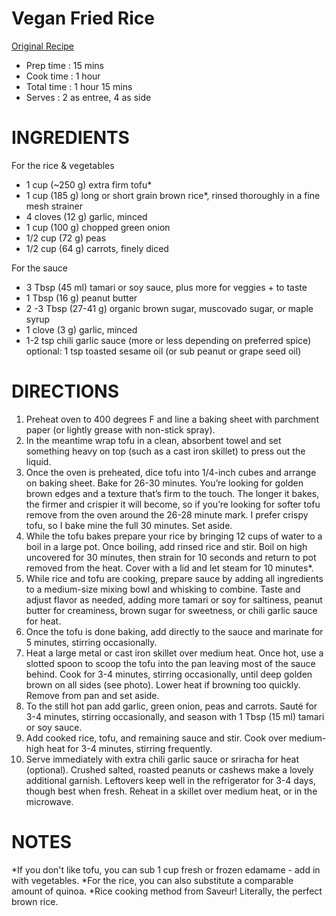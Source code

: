 # Vegan Fried Rice

[Original Recipe](http://minimalistbaker.com/easy-vegan-fried-rice/)

- Prep time  : 15 mins
- Cook time  : 1 hour
- Total time : 1 hour 15 mins
- Serves     : 2 as entree, 4 as side

# INGREDIENTS
For the rice & vegetables
- 1 cup (~250 g) extra firm tofu*
- 1 cup (185 g) long or short grain brown rice*, rinsed thoroughly in a fine mesh strainer
- 4 cloves (12 g) garlic, minced
- 1 cup (100 g) chopped green onion
- 1/2 cup (72 g) peas
- 1/2 cup (64 g) carrots, finely diced

For the sauce
- 3 Tbsp (45 ml) tamari or soy sauce, plus more for veggies + to taste
- 1 Tbsp (16 g) peanut butter
- 2 -3 Tbsp (27-41 g) organic brown sugar, muscovado sugar, or maple syrup
- 1 clove (3 g) garlic, minced
- 1-2 tsp chili garlic sauce (more or less depending on preferred spice)
optional: 1 tsp toasted sesame oil (or sub peanut or grape seed oil)

# DIRECTIONS
1. Preheat oven to 400 degrees F and line a baking sheet with parchment paper (or lightly grease with non-stick spray).
2. In the meantime wrap tofu in a clean, absorbent towel and set something heavy on top (such as a cast iron skillet) to press out the liquid.
3. Once the oven is preheated, dice tofu into 1/4-inch cubes and arrange on baking sheet. Bake for 26-30 minutes. You’re looking for golden brown edges and a texture that’s firm to the touch. The longer it bakes, the firmer and crispier it will become, so if you’re looking for softer tofu remove from the oven around the 26-28 minute mark. I prefer crispy tofu, so I bake mine the full 30 minutes. Set aside.
4. While the tofu bakes prepare your rice by bringing 12 cups of water to a boil in a large pot. Once boiling, add rinsed rice and stir. Boil on high uncovered for 30 minutes, then strain for 10 seconds and return to pot removed from the heat. Cover with a lid and let steam for 10 minutes*.
5. While rice and tofu are cooking, prepare sauce by adding all ingredients to a medium-size mixing bowl and whisking to combine. Taste and adjust flavor as needed, adding more tamari or soy for saltiness, peanut butter for creaminess, brown sugar for sweetness, or chili garlic sauce for heat.
6. Once the tofu is done baking, add directly to the sauce and marinate for 5 minutes, stirring occasionally.
7. Heat a large metal or cast iron skillet over medium heat. Once hot, use a slotted spoon to scoop the tofu into the pan leaving most of the sauce behind. Cook for 3-4 minutes, stirring occasionally, until deep golden brown on all sides (see photo). Lower heat if browning too quickly. Remove from pan and set aside.
8. To the still hot pan add garlic, green onion, peas and carrots. Sauté for 3-4 minutes, stirring occasionally, and season with 1 Tbsp (15 ml) tamari or soy sauce.
9. Add cooked rice, tofu, and remaining sauce and stir. Cook over medium-high heat for 3-4 minutes, stirring frequently.
10. Serve immediately with extra chili garlic sauce or sriracha for heat (optional). Crushed salted, roasted peanuts or cashews make a lovely additional garnish. Leftovers keep well in the refrigerator for 3-4 days, though best when fresh. Reheat in a skillet over medium heat, or in the microwave.

# NOTES
*If you don't like tofu, you can sub 1 cup fresh or frozen edamame - add in with vegetables.
*For the rice, you can also substitute a comparable amount of quinoa.
*Rice cooking method from Saveur! Literally, the perfect brown rice.
